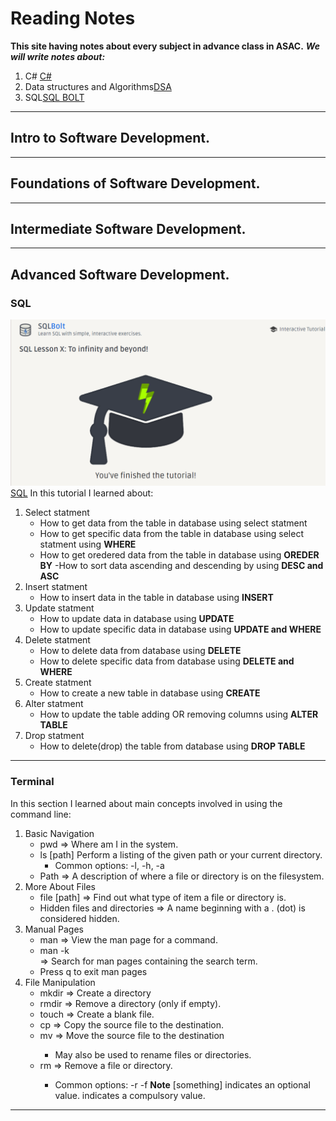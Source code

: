 # Reading Notes

**This site having notes about every subject in advance class in ASAC.**
***We will write notes about:***
1. C# [C#](https://eff.org)
2. Data structures and Algorithms[DSA](https://rob-bell.net/2009/06/a-beginners-guide-to-big-o-notation)
3. SQL[SQL BOLT](https://sqlbolt.com/)
---


## Intro to Software Development.
---
## Foundations of Software Development.
---
## Intermediate Software Development.
---
## Advanced Software Development.

### SQL
![SQL_image](images/sql.png)
[SQL]( https://landing.chartio.com/download-learn-sql)
In this tutorial I learned about:
1. Select statment
    - How to get data from the table in database using select statment
    - How to get specific data from the table in database using select statment using **WHERE** 
    - How to get oredered data from the table in database using **OREDER BY**
    -How to sort data ascending and descending by using **DESC and ASC** 
2. Insert statment 
    - How to insert data in the table in database using **INSERT** 
3. Update statment
    - How to update data in database using **UPDATE** 
    - How to update specific data in database using **UPDATE and WHERE**
4. Delete statment
    - How to delete data from database using **DELETE** 
    - How to delete specific data from database using **DELETE and WHERE**      
5. Create statment
    - How to create a new table in database using **CREATE** 
6. Alter statment
    - How to update the table adding OR removing columns using **ALTER TABLE** 
7. Drop statment
    - How to delete(drop) the table from database using **DROP TABLE**          
---

### Terminal
In this section I learned about main concepts involved in using the command line:
1. Basic Navigation
    - pwd => Where am I in the system.
    - ls [path] Perform a listing of the given path or your current directory.
        - Common options: -l, -h, -a
    - Path => A description of where a file or directory is on the filesystem.
2. More About Files
    - file [path] => Find out what type of item a file or directory is. 
    - Hidden files and directories => A name beginning with a . (dot) is considered hidden.
3. Manual Pages
    - man <command> => View the man page for a command.
    - man -k <search term> => Search for man pages containing the search term.
    - Press q to exit man pages
4. File Manipulation
    - mkdir <directory name> => Create a directory
    - rmdir <directory name> => Remove a directory (only if empty).
    - touch <file name> => Create a blank file.
    - cp <source> <destination> => Copy the source file to the destination.
    - mv <source> <destination> => Move the source file to the destination
        - May also be used to rename files or directories.
    - rm <path> => Remove a file or directory.
        - Common options: -r -f
**Note** [something] indicates an optional value. <something> indicates a compulsory value.
---






    


    

